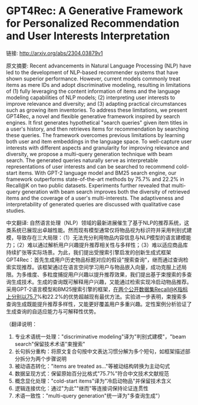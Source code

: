 # GPT4Rec: A Generative Framework for Personalized Recommendation and User Interests Interpretation

链接: http://arxiv.org/abs/2304.03879v1

原文摘要:
Recent advancements in Natural Language Processing (NLP) have led to the
development of NLP-based recommender systems that have shown superior
performance. However, current models commonly treat items as mere IDs and adopt
discriminative modeling, resulting in limitations of (1) fully leveraging the
content information of items and the language modeling capabilities of NLP
models; (2) interpreting user interests to improve relevance and diversity; and
(3) adapting practical circumstances such as growing item inventories. To
address these limitations, we present GPT4Rec, a novel and flexible generative
framework inspired by search engines. It first generates hypothetical "search
queries" given item titles in a user's history, and then retrieves items for
recommendation by searching these queries. The framework overcomes previous
limitations by learning both user and item embeddings in the language space. To
well-capture user interests with different aspects and granularity for
improving relevance and diversity, we propose a multi-query generation
technique with beam search. The generated queries naturally serve as
interpretable representations of user interests and can be searched to
recommend cold-start items. With GPT-2 language model and BM25 search engine,
our framework outperforms state-of-the-art methods by $75.7\%$ and $22.2\%$ in
Recall@K on two public datasets. Experiments further revealed that multi-query
generation with beam search improves both the diversity of retrieved items and
the coverage of a user's multi-interests. The adaptiveness and interpretability
of generated queries are discussed with qualitative case studies.

中文翻译:
自然语言处理（NLP）领域的最新进展催生了基于NLP的推荐系统，这类系统已展现出卓越性能。然而现有模型通常仅将物品视为标识符并采用判别式建模，导致存在三大局限：（1）无法充分利用物品内容信息与NLP模型的语言建模能力；（2）难以通过解析用户兴趣提升推荐相关性与多样性；（3）难以适应商品库持续扩张等实际场景。为此，我们提出受搜索引擎启发的创新生成式框架GPT4Rec：首先生成用户历史物品标题对应的假设"搜索查询"，继而通过查询检索实现推荐。该框架通过在语言空间学习用户与物品嵌入向量，成功克服上述局限。为多维度、多粒度捕捉用户兴趣以提升推荐效果，我们提出基于束搜索的多查询生成技术。生成的查询既可解释用户兴趣，又能通过检索实现冷启动物品推荐。采用GPT-2语言模型和BM25搜索引擎的框架，在两个公开数据集Recall@K指标上分别以75.7%和22.2%的优势超越现有最优方法。实验进一步表明，束搜索多查询生成既能提升推荐多样性，又能更好覆盖用户多重兴趣。定性案例分析验证了生成查询的自适应能力与可解释性优势。

（翻译说明：
1. 专业术语统一处理："discriminative modeling"译为"判别式建模"，"beam search"保留技术术语"束搜索"
2. 长句拆分重构：将原文复合句按中文表达习惯分解为多个短句，如框架描述部分拆分为两个步骤说明
3. 被动语态转化："items are treated as..."等被动结构转换为主动句式
4. 数据呈现方式：保留原始百分比格式"75.7%"符合中文技术文献规范
5. 概念显化处理："cold-start items"译为"冷启动物品"并保留技术含义
6. 逻辑连接优化：通过"为此""继而"等连接词保持论证连贯性
7. 术语一致性："multi-query generation"统一译为"多查询生成"）
